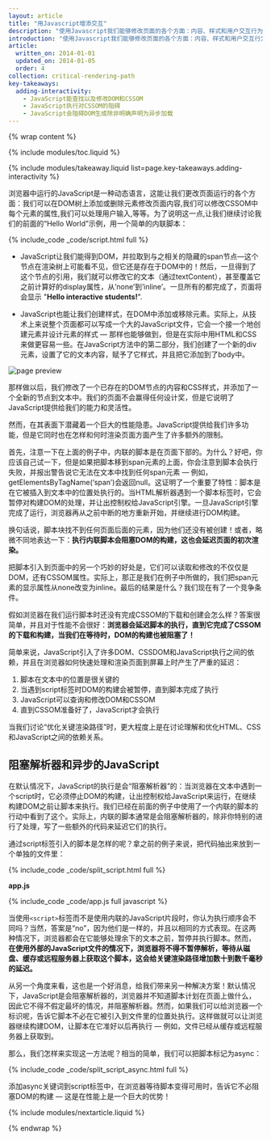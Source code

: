 ```yaml
---
layout: article
title: "用Javascript增添交互"
description: "使用Javascript我们能够修改页面的各个方面：内容、样式和用户交互行为。但是，Javascript也可能阻碍DOM结构的生成并延缓页面呈现。使你的Javascript脚本异步加载，并且从关键渲染路径减少任何不必要的脚本以提供最佳性能。"
introduction: "使用Javascript我们能够修改页面的各个方面：内容、样式和用户交互行为。但是，Javascript也可能阻碍DOM结构的生成并延缓页面呈现。使你的Javascript脚本异步加载，并且从关键渲染路径减少任何不必要的脚本以提供最佳性能。"
article:
  written_on: 2014-01-01
  updated_on: 2014-01-05
  order: 4
collection: critical-rendering-path
key-takeaways:
  adding-interactivity:
    - JavaScript能查找以及修改DOM和CSSOM
    - JavaScript执行对CSSOM的阻碍
    - JavaScript会阻碍DOM生成除非明确声明为异步加载
---
```

{% wrap content %}

<style>
  img, video, object {
    max-width: 100%;
  }

  img.center {
    display: block;
    margin-left: auto;
    margin-right: auto;
  }
</style>

{% include modules/toc.liquid %}

{% include modules/takeaway.liquid list=page.key-takeaways.adding-interactivity %}

浏览器中运行的JavaScript是一种动态语言，这能让我们更改页面运行的各个方面：我们可以在DOM树上添加或删除元素修改页面内容,我们可以修改CSSOM中每个元素的属性,我们可以处理用户输入,等等。为了说明这一点,让我们继续讨论我们的前面的“Hello World”示例，用一个简单的内联脚本：

{% include_code _code/script.html full %}

* JavaScript让我们能得到DOM，并拉取到与之相关的隐藏的span节点—这个节点在渲染树上可能看不见，但它还是存在于DOM中的！然后，一旦得到了这个节点的引用，我们就可以修改它的文本（通过textContent），甚至覆盖它之前计算好的display属性，从’none’到’inline’。一旦所有的都完成了，页面将会显示 "**Hello interactive students!**".

* JavaScript也能让我们创建样式，在DOM中添加或移除元素。实际上，从技术上来说整个页面都可以写成一个大的JavaScript文件，它会一个接一个地创建元素并设计元素的样式 — 那样也能够做到，但是在实际中用HTML和CSS来做更容易一些。在JavaScript方法中的第二部分，我们创建了一个新的div元素，设置了它的文本内容，赋予了它样式，并且把它添加到了body中。

<img src="images/device-js-small.png" class="center" alt="page preview">

那样做以后，我们修改了一个已存在的DOM节点的内容和CSS样式，并添加了一个全新的节点到文本中。我们的页面不会赢得任何设计奖，但是它说明了JavaScript提供给我们的能力和灵活性。

然而，在其表面下潜藏着一个巨大的性能隐患。JavaScript提供给我们许多功能，但是它同时也在怎样和何时渲染页面方面产生了许多额外的限制。

首先，注意一下在上面的例子中，内联的脚本是在页面下部的。为什么？好吧，你应该自己试一下，但是如果把脚本移到span元素的上面，你会注意到脚本会执行失败，并报出警告说它无法在文本中找到任何span元素 — 例如，getElementsByTagName(‘span’)会返回null。这证明了一个重要了特性：脚本是在它被插入到文本中的位置处执行的。当HTML解析器遇到一个脚本标签时，它会暂停对构建DOM的处理，并让出控制权给JavaScript引擎。一旦JavaScript引擎完成了运行，浏览器再从之前中断的地方重新开始，并继续进行DOM构建。

换句话说，脚本块找不到任何页面后面的元素，因为他们还没有被创建！或者，略微不同地表达一下：**执行内联脚本会阻塞DOM的构建，这也会延迟页面的初次渲染。**

把脚本引入到页面中的另一个巧妙的好处是，它们可以读取和修改的不仅仅是DOM，还有CSSOM属性。实际上，那正是我们在例子中所做的，我们把span元素的显示属性从none改变为inline。最后的结果是什么？我们现在有了一个竞争条件。

假如浏览器在我们运行脚本时还没有完成CSSOM的下载和创建会怎么样？答案很简单，并且对于性能不会很好：**浏览器会延迟脚本的执行，直到它完成了CSSOM的下载和构建，当我们在等待时，DOM的构建也被阻塞了！**

简单来说，JavaScript引入了许多DOM、CSSDOM和JavaScript执行之间的依赖，并且在浏览器如何快速处理和渲染页面到屏幕上时产生了严重的延迟：

1. 脚本在文本中的位置是很关键的
1. 当遇到script标签时DOM的构建会被暂停，直到脚本完成了执行
1. JavaScript可以查询和修改DOM和CSSOM
1. 直到CSSOM准备好了，JavaScript才会执行

当我们讨论“优化关键渲染路径”时，更大程度上是在讨论理解和优化HTML、CSS和JavaScript之间的依赖关系。


## 阻塞解析器和异步的JavaScript

在默认情况下，JavaScript的执行是会“阻塞解析器”的：当浏览器在文本中遇到一个script时，它必须停止DOM的构建，让出控制权给JavaScript来运行，在继续构建DOM之前让脚本来执行。我们已经在前面的例子中使用了一个内联的脚本的行动中看到了这个。实际上，内联的脚本通常是会阻塞解析器的，除非你特别的进行了处理，写了一些额外的代码来延迟它们的执行。

通过script标签引入的脚本是怎样的呢？拿之前的例子来说，把代码抽出来放到一个单独的文件里：

{% include_code _code/split_script.html full %}

**app.js**

{% include_code _code/app.js full javascript %}

当使用`<script>`标签而不是使用内联的JavaScript片段时，你认为执行顺序会不同吗？当然，答案是“no”，因为他们是一样的，并且以相同的方式表现。在这两种情况下，浏览器都会在它能够处理余下的文本之前，暂停并执行脚本。然而， **在使用外部的JavaScript文件的情况下，浏览器将不得不暂停解析，等待从磁盘、缓存或远程服务器上获取这个脚本，这会给关键渲染路径增加数十到数千毫秒的延迟。**

从另一个角度来看，这也是一个好消息，给我们带来另一种解决方案！默认情况下，JavaScript是会阻塞解析器的，浏览器并不知道脚本计划在页面上做什么，因此它不得不假定最坏的情况，并阻塞解析器。然而，如果我们可以给浏览器一个标识呢，告诉它脚本不必在它被引入到文件里的位置处执行。这样做就可以让浏览器继续构建DOM，让脚本在它准好以后再执行 — 例如，文件已经从缓存或远程服务器上获取到。

那么，我们怎样来实现这一方法呢？相当的简单，我们可以把脚本标记为async：

{% include_code _code/split_script_async.html full %}

添加async关键词到script标签中，在浏览器等待脚本变得可用时，告诉它不必阻塞DOM的构建 — 这是在性能上是一个巨大的优势！

{% include modules/nextarticle.liquid %}

{% endwrap %}

